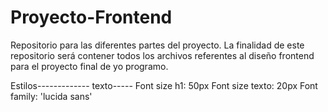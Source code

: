 # Proyecto-Frontend

Repositorio para las diferentes partes del proyecto.
La finalidad de este repositorio será contener todos los archivos referentes al diseño frontend para el proyecto final de yo programo.

Estilos------------- texto-----
Font size h1: 50px
Font size texto: 20px
Font family: 'lucida sans'
